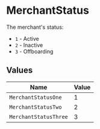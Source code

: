# MerchantStatus

The merchant's status:
  * `1` - Active
  * `2` - Inactive
  * `3` - Offboarding



## Values

| Name                  | Value                 |
| --------------------- | --------------------- |
| `MerchantStatusOne`   | 1                     |
| `MerchantStatusTwo`   | 2                     |
| `MerchantStatusThree` | 3                     |